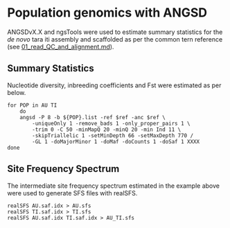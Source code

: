 # Population genomics with ANGSD
ANGSDvX.X and ngsTools were used to estimate summary statistics for the *de novo* tara iti assembly and scaffolded as per the common tern reference (see [01_read_QC_and_alignment.md](github.com/janawold1/2023_EVOLAPP_Special_Issue)).  
## Summary Statistics
Nucleotide diversity, inbreeding coefficients and Fst were estimated as per below.
```
for POP in AU TI
    do
    angsd -P 8 -b ${POP}.list -ref $ref -anc $ref \
        -uniqueOnly 1 -remove_bads 1 -only_proper_pairs 1 \ 
        -trim 0 -C 50 -minMapQ 20 -minQ 20 -min Ind 11 \
        -skipTriallelic 1 -setMinDepth 66 -setMaxDepth 770 /
        -GL 1 -doMajorMinor 1 -doMaf -doCounts 1 -doSaf 1 XXXX
done
```
## Site Frequency Spectrum
The intermediate site frequency spectrum estimated in the example above were used to generate SFS files with realSFS.  
```
realSFS AU.saf.idx > AU.sfs
realSFS TI.saf.idx > TI.sfs
realSFS AU.saf.idx TI.saf.idx > AU_TI.sfs
```